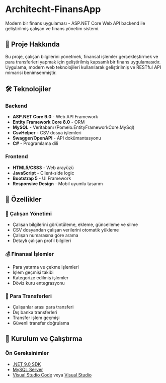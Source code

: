 # Architecht-FinansApp

Modern bir finans uygulaması - ASP.NET Core Web API backend ile geliştirilmiş çalışan ve finans yönetim sistemi.

## 🚀 Proje Hakkında

Bu proje, çalışan bilgilerini yönetmek, finansal işlemler gerçekleştirmek ve para transferleri yapmak için geliştirilmiş kapsamlı bir finans uygulamasıdır. Uygulama, modern web teknolojileri kullanılarak geliştirilmiş ve RESTful API mimarisi benimsenmiştir.

## 🛠️ Teknolojiler

### Backend
- **ASP.NET Core 9.0** - Web API Framework
- **Entity Framework Core 8.0** - ORM
- **MySQL** - Veritabanı (Pomelo.EntityFrameworkCore.MySql)
- **CsvHelper** - CSV dosya işlemleri
- **Swagger/OpenAPI** - API dokümantasyonu
- **C#** - Programlama dili

### Frontend
- **HTML5/CSS3** - Web arayüzü
- **JavaScript** - Client-side logic
- **Bootstrap 5** - UI Framework
- **Responsive Design** - Mobil uyumlu tasarım

## 🎯 Özellikler

### 👥 Çalışan Yönetimi
- Çalışan bilgilerini görüntüleme, ekleme, güncelleme ve silme
- CSV dosyandan çalışan verilerini otomatik yükleme
- Çalışan numarasına göre arama
- Detaylı çalışan profil bilgileri

### 💰 Finansal İşlemler
- Para yatırma ve çekme işlemleri
- İşlem geçmişi takibi
- Kategorize edilmiş işlemler
- Döviz kuru entegrasyonu

### 🔄 Para Transferleri
- Çalışanlar arası para transferi
- Dış banka transferleri
- Transfer işlem geçmişi
- Güvenli transfer doğrulama

## 🚀 Kurulum ve Çalıştırma

### Ön Gereksinimler
- [.NET 9.0 SDK](https://dotnet.microsoft.com/download)
- [MySQL Server](https://dev.mysql.com/downloads/)
- [Visual Studio Code](https://code.visualstudio.com/) veya [Visual Studio](https://visualstudio.microsoft.com/)
